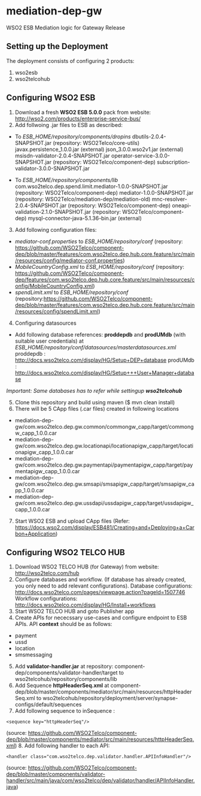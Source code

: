 # mediation-dep-gw
WSO2 ESB Mediation logic for Gateway Release

## Setting up the Deployment
The deployment consists of configuring 2 products:
1. wso2esb
2. wso2telcohub

## Configuring WSO2 ESB
1. Download a fresh __WSO2 ESB 5.0.0__ pack from website: http://wso2.com/products/enterprise-service-bus/
2. Add follwoing .jar files to ESB as described:
* To *ESB_HOME/repository/components/dropins* 
dbutils-2.0.4-SNAPSHOT.jar (repository: WSO2Telco/core-utils)
javax.persistence_1.0.0.jar (external)
json_3.0.0.wso2v1.jar (external)
msisdn-validator-2.0.4-SNAPSHOT.jar 
operator-service-3.0.0-SNAPSHOT.jar (repository: WSO2Telco/component-dep)
subscription-validator-3.0.0-SNAPSHOT.jar

* To *ESB_HOME/repository/components/lib*
com.wso2telco.dep.spend.limit.mediator-1.0.0-SNAPSHOT.jar (repository: WSO2Telco/component-dep)
mediator-1.0.0-SNAPSHOT.jar (repository: WSO2Telco/mediation-dep/mediation-old)
mnc-resolver-2.0.4-SNAPSHOT.jar (repository: WSO2Telco/component-dep)
oneapi-validation-2.1.0-SNAPSHOT.jar (repository: WSO2Telco/component-dep)
mysql-connector-java-5.1.36-bin.jar (external)

3. Add following configuration files:
* *mediator-conf.properties* to *ESB_HOME/repository/conf* 
(repository: https://github.com/WSO2Telco/component-dep/blob/master/features/com.wso2telco.dep.hub.core.feature/src/main/resources/config/mediator-conf.properties)
* *MobileCountryConfig.xml* to *ESB_HOME/repository/conf* 
(repository: https://github.com/WSO2Telco/component-dep/features/com.wso2telco.dep.hub.core.feature/src/main/resources/config/MobileCountryConfig.xml)
* *spendLimit.xml* to *ESB_HOME/repository/conf* 
(repository:https://github.com/WSO2Telco/component-dep/blob/master/features/com.wso2telco.dep.hub.core.feature/src/main/resources/config/spendLimit.xml)

4. Configuring datasources
* Add following database references:
__proddepdb__ and __prodUMdb__ (with suitable user credentials) at *ESB_HOME/repository/conf/datasources/masterdatasources.xml*
proddepdb : http://docs.wso2telco.com/display/HG/Setup+DEP+database
prodUMdb : http://docs.wso2telco.com/display/HG/Setup+++User+Manager+database

*Important: Same databases has to refer while settingup __wso2telcohub__*

5. Clone this repository and build using maven ($ mvn clean install)
6. There will be 5 CApp files (.car files) created in following locations
* mediation-dep-gw/com.wso2telco.dep.gw.common/commongw_capp/target/commongw_capp_1.0.0.car
* mediation-dep-gw/com.wso2telco.dep.gw.locationapi/locationapigw_capp/target/locationapigw_capp_1.0.0.car
* mediation-dep-gw/com.wso2telco.dep.gw.paymentapi/paymentapigw_capp/target/paymentapigw_capp_1.0.0.car
* mediation-dep-gw/com.wso2telco.dep.gw.smsapi/smsapigw_capp/target/smsapigw_capp_1.0.0.car
* mediation-dep-gw/com.wso2telco.dep.gw.ussdapi/ussdapigw_capp/target/ussdapigw_capp_1.0.0.car

7. Start WSO2 ESB and upload CApp files (Refer: https://docs.wso2.com/display/ESB481/Creating+and+Deploying+a+Carbon+Application)


## Configuring WSO2 TELCO HUB
1. Download WSO2 TELCO HUB (for Gateway) from website: http://wso2telco.com/hub
2. Configure databases and workflow. (If database has already created, you only need to add relevant configurations).
Database configurations: http://docs.wso2telco.com/pages/viewpage.action?pageId=1507746
Workflow configurations: http://docs.wso2telco.com/display/HG/Install+workflows
3. Start WSO2 TELCO HUB and goto Publisher app 
4. Create APIs for nececssary use-cases and configure endpoint to ESB APIs. API __context__ should be as follows:
* payment
* ussd
* location
* smsmessaging
5. Add __validator-handler.jar__ at repository: component-dep/components/validator-handler/target to wso2telcohub/repository/components/lib
6. Add Sequence __httpHeaderSeq.xml__ at component-dep/blob/master/components/mediator/src/main/resources/httpHeaderSeq.xml to wso2telcohub/repository/deployment/server/synapse-configs/default/sequences
7. Add following sequence to inSequence :
```
<sequence key="httpHeaderSeq"/>
```
(source: https://github.com/WSO2Telco/component-dep/blob/master/components/mediator/src/main/resources/httpHeaderSeq.xml)
8. Add following handler to each API:
```
<handler class="com.wso2telco.dep.validator.handler.APIInfoHandler"/>
```
(source: https://github.com/WSO2Telco/component-dep/blob/master/components/validator-handler/src/main/java/com/wso2telco/dep/validator/handler/APIInfoHandler.java)

